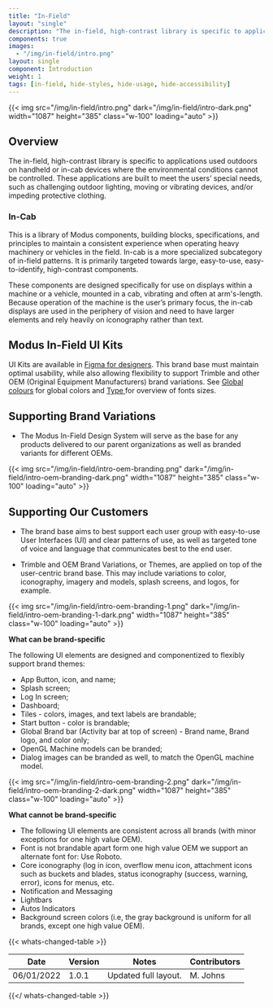 ```yaml
---
title: "In-Field"
layout: "single"
description: "The in-field, high-contrast library is specific to applications used outdoors."
components: true
images:
  - "/img/in-field/intro.png"
layout: single
component: Introduction
weight: 1
tags: [in-field, hide-styles, hide-usage, hide-accessibility]
---
```


<style>
header .nav-item {
  display: none !important;
}
article .nav-tabs {
  display: none !important;
  opacity: 0;
}
</style>

{{< img src="/img/in-field/intro.png" dark="/img/in-field/intro-dark.png" width="1087" height="385" class="w-100" loading="auto" >}}

## Overview

The in-field, high-contrast library is specific to applications used outdoors on handheld or in-cab devices where the environmental conditions cannot be controlled. These applications are built to meet the users’ special needs, such as challenging outdoor lighting, moving or vibrating devices, and/or impeding protective clothing.

### In-Cab

This is a library of Modus components, building blocks, specifications, and principles to maintain a consistent experience when operating heavy machinery or vehicles in the field. In-cab is a more specialized subcategory of in-field patterns. It is primarily targeted towards large, easy-to-use, easy-to-identify, high-contrast components.

These components are designed specifically for use on displays within a machine or a vehicle, mounted in a cab, vibrating and often at arm's-length. Because operation of the machine is the user’s primary focus, the in-cab displays are used in the periphery of vision and need to have larger elements and rely heavily on iconography rather than text.

## Modus In-Field UI Kits

UI Kits are available in [Figma for designers](/designers/). This brand base must maintain optimal usability, while also allowing flexibility to support Trimble and other OEM (Original Equipment Manufacturers) brand variations. See [Global colours](https://https://modus.trimble.com/foundations/color-palette/#infield-global-colors) for global colors and [Type ](https://https://modus.trimble.com/foundations/typography/#infield)for overview of fonts sizes.

## Supporting Brand Variations

- The Modus In-Field Design System will serve as the base for any products delivered to our parent organizations as well as branded variants for different OEMs.

{{< img src="/img/in-field/intro-oem-branding.png" dark="/img/in-field/intro-oem-branding-dark.png" width="1087" height="385" class="w-100" loading="auto" >}}

## Supporting Our Customers

- The brand base aims to best support each user group with easy-to-use User Interfaces (UI) and clear patterns of use, as well as targeted tone of voice and language that communicates best to the end user.

- Trimble and OEM Brand Variations, or Themes, are applied on top of the user-centric brand base. This may include variations to color, iconography, imagery and models, splash screens, and logos, for example.

{{< img src="/img/in-field/intro-oem-branding-1.png" dark="/img/in-field/intro-oem-branding-1-dark.png" width="1087" height="385" class="w-100" loading="auto" >}}

**What can be brand-specific**

The following UI elements are designed and componentized to flexibly support brand themes:

- App Button, icon, and name;
- Splash screen;
- Log In screen;
- Dashboard;
- Tiles - colors, images, and text labels are brandable;
- Start button - color is brandable;
- Global Brand bar (Activity bar at top of screen) - Brand name, Brand logo, and color only;
- OpenGL Machine models can be branded;
- Dialog images can be branded as well, to match the OpenGL machine model.

{{< img src="/img/in-field/intro-oem-branding-2.png" dark="/img/in-field/intro-oem-branding-2-dark.png" width="1087" height="385" class="w-100" loading="auto" >}}

**What cannot be brand-specific**

- The following UI elements are consistent across all brands (with minor exceptions for one high value OEM).
- Font is not brandable apart form one high value OEM we support an alternate font for: Use Roboto.
- Core iconography (log in icon, overflow menu icon, attachment icons such as buckets and blades, status iconography (success, warning, error), icons for menus, etc.
- Notification and Messaging
- Lightbars
- Autos Indicators
- Background screen colors (i.e, the gray background is uniform for all brands, except one high value OEM).

{{< whats-changed-table >}}

| Date       | Version | Notes                | Contributors |
| ---------- | ------- | -------------------- | ------------ |
| 06/01/2022 | 1.0.1   | Updated full layout. | M. Johns     |

{{</ whats-changed-table >}}
